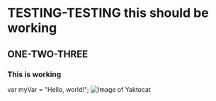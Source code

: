 # TESTING-TESTING this should be working
## ONE-TWO-THREE
### This is working
var myVar = "Hello, world!";
![Image of Yaktocat](https://octodex.github.com/images/yaktocat.png)
